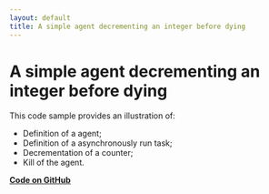 ```yaml
---
layout: default
title: A simple agent decrementing an integer before dying
---
```


# A simple agent decrementing an integer before dying

This code sample provides an illustration of:

* Definition of a agent;
* Definition of a asynchronously run task;
* Decrementation of a counter;
* Kill of the agent.


[**Code on GitHub**](https://github.com/sarl/sarl/tree/master/contribs/io.sarl.examples/io.sarl.examples.plugin/projects/io-sarl-demos-basic-countdown)

